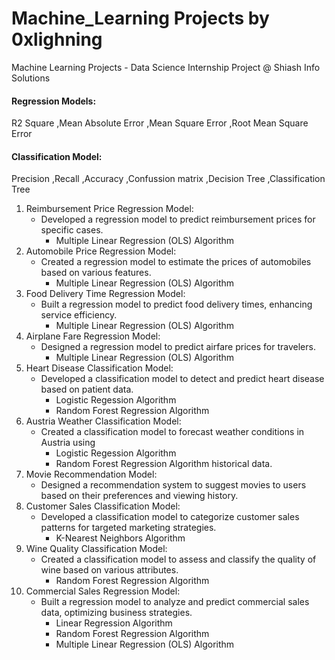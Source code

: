 # Machine_Learning Projects by 0xlighning
Machine Learning Projects - Data Science Internship Project @ Shiash Info Solutions

#### Regression Models:
R2 Square
,Mean Absolute Error
,Mean Square Error
,Root Mean Square Error

#### Classification Model:
Precision
,Recall
,Accuracy
,Confussion matrix
,Decision Tree
,Classification Tree

1. Reimbursement Price Regression Model: 
    - Developed a regression model to predict reimbursement prices for specific cases.
        - Multiple Linear Regression (OLS) Algorithm
3. Automobile Price Regression Model: 
    - Created a regression model to estimate the prices of automobiles based on various features.
        - Multiple Linear Regression (OLS) Algorithm 
4. Food Delivery Time Regression Model: 
    - Built a regression model to predict food delivery times, enhancing service efficiency.
        - Multiple Linear Regression (OLS) Algorithm
5. Airplane Fare Regression Model: 
    - Designed a regression model to predict airfare prices for travelers.
        - Multiple Linear Regression (OLS) Algorithm
6. Heart Disease Classification Model: 
    - Developed a classification model to detect and predict heart disease based on patient data.
        - Logistic Regession Algorithm
        - Random Forest Regression Algorithm 
7. Austria Weather Classification Model: 
    - Created a classification model to forecast weather conditions in Austria using
        - Logistic Regession Algorithm
        - Random Forest Regression Algorithm
historical data. 
8. Movie Recommendation Model: 
    - Designed a recommendation system to suggest movies to users based on their preferences and viewing history. 
9. Customer Sales Classification Model:
    - Developed a classification model to categorize customer sales patterns for targeted marketing strategies.
        - K-Nearest Neighbors Algorithm
10. Wine Quality Classification Model: 
    - Created a classification model to assess and classify the quality of wine based on various attributes.
        - Random Forest Regression Algorithm
11. Commercial Sales Regression Model:
    - Built a regression model to analyze and predict commercial sales data, optimizing business strategies.
        - Linear Regression Algorithm
        - Random Forest Regression Algorithm
        - Multiple Linear Regression (OLS) Algorithm
    

